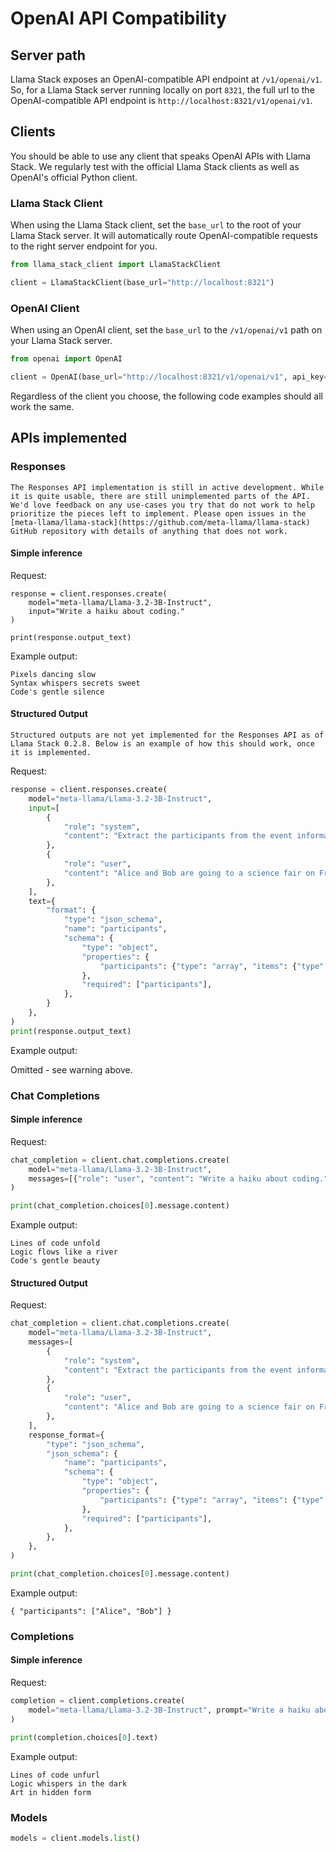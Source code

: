 # OpenAI API Compatibility

## Server path

Llama Stack exposes an OpenAI-compatible API endpoint at `/v1/openai/v1`. So, for a Llama Stack server running locally on port `8321`, the full url to the OpenAI-compatible API endpoint is `http://localhost:8321/v1/openai/v1`.

## Clients

You should be able to use any client that speaks OpenAI APIs with Llama Stack. We regularly test with the official Llama Stack clients as well as OpenAI's official Python client.

### Llama Stack Client

When using the Llama Stack client, set the `base_url` to the root of your Llama Stack server. It will automatically route OpenAI-compatible requests to the right server endpoint for you.

```python
from llama_stack_client import LlamaStackClient

client = LlamaStackClient(base_url="http://localhost:8321")
```

### OpenAI Client

When using an OpenAI client, set the `base_url` to the `/v1/openai/v1` path on your Llama Stack server.

```python
from openai import OpenAI

client = OpenAI(base_url="http://localhost:8321/v1/openai/v1", api_key="none")
```

Regardless of the client you choose, the following code examples should all work the same.

## APIs implemented

### Responses

```{note}
The Responses API implementation is still in active development. While it is quite usable, there are still unimplemented parts of the API. We'd love feedback on any use-cases you try that do not work to help prioritize the pieces left to implement. Please open issues in the [meta-llama/llama-stack](https://github.com/meta-llama/llama-stack) GitHub repository with details of anything that does not work.
```

#### Simple inference

Request:

```
response = client.responses.create(
    model="meta-llama/Llama-3.2-3B-Instruct",
    input="Write a haiku about coding."
)

print(response.output_text)
```
Example output:

```text
Pixels dancing slow
Syntax whispers secrets sweet
Code's gentle silence
```

#### Structured Output

```{warning}
Structured outputs are not yet implemented for the Responses API as of Llama Stack 0.2.8. Below is an example of how this should work, once it is implemented.
```

Request:

```python
response = client.responses.create(
    model="meta-llama/Llama-3.2-3B-Instruct",
    input=[
        {
            "role": "system",
            "content": "Extract the participants from the event information.",
        },
        {
            "role": "user",
            "content": "Alice and Bob are going to a science fair on Friday.",
        },
    ],
    text={
        "format": {
            "type": "json_schema",
            "name": "participants",
            "schema": {
                "type": "object",
                "properties": {
                    "participants": {"type": "array", "items": {"type": "string"}}
                },
                "required": ["participants"],
            },
        }
    },
)
print(response.output_text)
```

Example output:

Omitted - see warning above.

### Chat Completions

#### Simple inference

Request:

```python
chat_completion = client.chat.completions.create(
    model="meta-llama/Llama-3.2-3B-Instruct",
    messages=[{"role": "user", "content": "Write a haiku about coding."}],
)

print(chat_completion.choices[0].message.content)
```

Example output:

```text
Lines of code unfold
Logic flows like a river
Code's gentle beauty
```

#### Structured Output

Request:

```python
chat_completion = client.chat.completions.create(
    model="meta-llama/Llama-3.2-3B-Instruct",
    messages=[
        {
            "role": "system",
            "content": "Extract the participants from the event information.",
        },
        {
            "role": "user",
            "content": "Alice and Bob are going to a science fair on Friday.",
        },
    ],
    response_format={
        "type": "json_schema",
        "json_schema": {
            "name": "participants",
            "schema": {
                "type": "object",
                "properties": {
                    "participants": {"type": "array", "items": {"type": "string"}}
                },
                "required": ["participants"],
            },
        },
    },
)

print(chat_completion.choices[0].message.content)
```

Example output:

```text
{ "participants": ["Alice", "Bob"] }
```

### Completions

#### Simple inference

Request:

```python
completion = client.completions.create(
    model="meta-llama/Llama-3.2-3B-Instruct", prompt="Write a haiku about coding."
)

print(completion.choices[0].text)
```

Example output:

```text
Lines of code unfurl
Logic whispers in the dark
Art in hidden form
```

### Models

```python
models = client.models.list()
```
